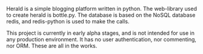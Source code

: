 Herald is a simple blogging platform written in python.
The web-library used to create herald is bottle.py. The database is based
on the NoSQL database redis, and redis-python is used to make the calls.

This project is currently in early alpha stages, and is not intended for
use in any production environment. It has no user authentication, nor
commenting, nor ORM. These are all in the works. 
